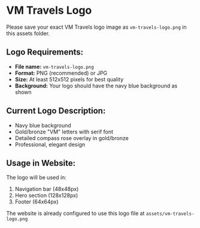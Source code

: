 # VM Travels Logo

Please save your exact VM Travels logo image as `vm-travels-logo.png` in this assets folder.

## Logo Requirements:
- **File name:** `vm-travels-logo.png`
- **Format:** PNG (recommended) or JPG
- **Size:** At least 512x512 pixels for best quality
- **Background:** Your logo should have the navy blue background as shown

## Current Logo Description:
- Navy blue background
- Gold/bronze "VM" letters with serif font
- Detailed compass rose overlay in gold/bronze
- Professional, elegant design

## Usage in Website:
The logo will be used in:
1. Navigation bar (48x48px)
2. Hero section (128x128px) 
3. Footer (64x64px)

The website is already configured to use this logo file at `assets/vm-travels-logo.png`












